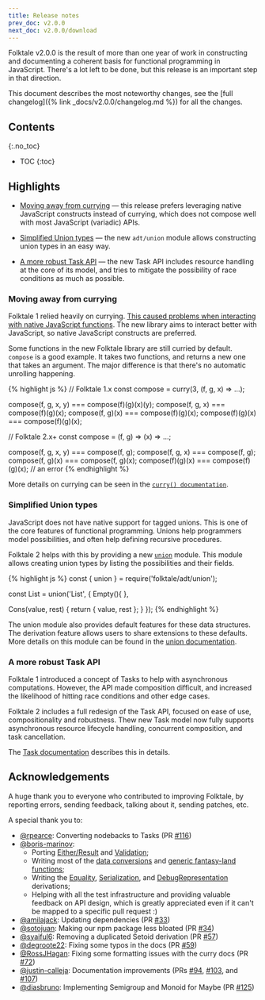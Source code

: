 ```yaml
---
title: Release notes
prev_doc: v2.0.0
next_doc: v2.0.0/download
---
```


Folktale v2.0.0 is the result of more than one year of work in constructing and documenting a coherent basis for functional programming in JavaScript. There's a lot left to be done, but this release is an important step in that direction.

This document describes the most noteworthy changes, see the [full changelog]({% link _docs/v2.0.0/changelog.md %}) for all the changes.


## Contents
{:.no_toc}

* TOC
{:toc}


## Highlights

  - [Moving away from currying](#moving-away-from-currying)
    — this release prefers leveraging native JavaScript constructs instead of
    currying, which does not compose well with most JavaScript (variadic) APIs.

  - [Simplified Union types](#simplified-union-types)
    — the new `adt/union` module allows constructing union types in an easy way.

  - [A more robust Task API](#a-more-robust-task-api)
    — the new Task API includes resource handling at the core of its model, and
    tries to mitigate the possibility of race conditions as much as possible.


### Moving away from currying

Folktale 1 relied heavily on currying. [This caused problems when interacting with native JavaScript functions](https://github.com/origamitower/folktale/issues/38). The new library aims to interact better with JavaScript, so native JavaScript constructs are preferred.

Some functions in the new Folktale library are still curried by default. `compose` is a good example. It takes two functions, and returns a new one that takes an argument. The major difference is that there's no automatic unrolling happening.

{% highlight js %}
// Folktale 1.x
const compose = curry(3, (f, g, x) => ...);

compose(f, g, x, y) === compose(f)(g)(x)(y);
compose(f, g, x)    === compose(f)(g)(x);
compose(f, g)(x)    === compose(f)(g)(x);
compose(f)(g)(x)    === compose(f)(g)(x);


// Folktale 2.x+
const compose = (f, g) => (x) => ...;

compose(f, g, x, y) === compose(f, g);
compose(f, g, x)    === compose(f, g);
compose(f, g)(x)    === compose(f, g)(x);
compose(f)(g)(x)    === compose(f)(g)(x); // an error
{% endhighlight %}


More details on currying can be seen in the [`curry() documentation`](/api/v2.0.0/en/folktale.core.lambda.curry.curry.html).


### Simplified Union types

JavaScript does not have native support for tagged unions. This is one of the core features of functional programming. Unions help programmers model possibilities, and often help defining recursive procedures.

Folktale 2 helps with this by providing a new [`union`](/api/v2.0.0/en/folktale.adt.union.html) module. This module allows creating union types by listing the possibilities and their fields.

{% highlight js %}
const { union } = require('folktale/adt/union');

const List = union('List', {
  Empty(){ },

  Cons(value, rest) {
    return { value, rest };
  }
});
{% endhighlight %}


The union module also provides default features for these data structures. The derivation feature allows users to share extensions to these defaults. More details on this module can be found in the [union documentation](/api/v2.0.0/en/folktale.adt.union.html).


### A more robust Task API

Folktale 1 introduced a concept of Tasks to help with asynchronous computations. However, the API made composition difficult, and increased the likelihood of hitting race conditions and other edge cases.

Folktale 2 includes a full redesign of the Task API, focused on ease of use, compositionality and robustness. Thew new Task model now fully supports asynchronous resource lifecycle handling, concurrent composition, and task cancellation.

The [Task documentation](/api/v2.0.0/en/folktale.concurrency.html) describes this in details.



## Acknowledgements

A huge thank you to everyone who contributed to improving Folktale, by reporting errors, sending feedback, talking about it, sending patches, etc.

A special thank you to:

  - [@rpearce](https://github.com/rpearce): Converting nodebacks to Tasks (PR [#116](https://github.com/origamitower/folktale/pull/116))
  - [@boris-marinov](https://github.com/boris-marinov):
    - Porting [Either/Result](https://github.com/origamitower/folktale/pull/6) and [Validation](https://github.com/origamitower/folktale/pull/22);
    - Writing most of the [data conversions](https://github.com/origamitower/folktale/pull/24) and [generic fantasy-land functions](https://github.com/origamitower/folktale/pull/37);
    - Writing the [Equality](https://github.com/origamitower/folktale/pull/10), [Serialization](https://github.com/origamitower/folktale/pull/15), and [DebugRepresentation](https://github.com/origamitower/folktale/pull/12) derivations;
    - Helping with all the test infrastructure and providing valuable feedback on API design, which is greatly appreciated even if it can't be mapped to a specific pull request :)
  - [@amilajack](https://github.com/amilajack): Updating dependencies (PR [#33](https://github.com/origamitower/folktale/pull/33))
  - [@sotojuan](https://github.com/sotojuan): Making our npm package less bloated (PR [#34](https://github.com/origamitower/folktale/pull/34))
  - [@syaiful6](https://github.com/syaiful6): Removing a duplicated Setoid derivation (PR [#57](https://github.com/origamitower/folktale/pull/57))
  - [@degroote22](https://github.com/degroote22): Fixing some typos in the docs (PR [#59](https://github.com/origamitower/folktale/pull/59))
  - [@RossJHagan](https://github.com/RossJHagan): Fixing some formatting issues with the curry docs (PR [#72](https://github.com/origamitower/folktale/pull/72))
  - [@justin-calleja](https://github.com/justin-calleja): Documentation improvements (PRs [#94](https://github.com/origamitower/folktale/pull/94), [#103](https://github.com/origamitower/folktale/pull/103), and [#107](https://github.com/origamitower/folktale/pull/107))
  - [@diasbruno](https://github.com/diasbruno): Implementing Semigroup and Monoid for Maybe (PR [#125](https://github.com/origamitower/folktale/pull/125))